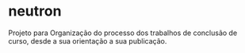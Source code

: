 # neutron
Projeto para Organização do processo dos trabalhos de conclusão de curso, desde a sua orientação a sua publicação. 
